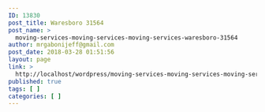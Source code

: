 ```yaml
---
ID: 13830
post_title: Waresboro 31564
post_name: >
  moving-services-moving-services-moving-services-waresboro-31564
author: mrgabonijeff@gmail.com
post_date: 2018-03-28 01:51:56
layout: page
link: >
  http://localhost/wordpress/moving-services-moving-services-moving-services-waresboro-31564/
published: true
tags: [ ]
categories: [ ]
---
```

